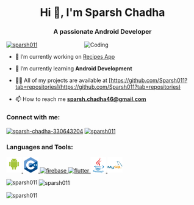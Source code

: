 <h1 align="center">Hi 👋, I'm Sparsh Chadha</h1>
<h3 align="center">A passionate Android Developer</h3>

<img align="right" alt="Coding" width="300" src="https://raw.githubusercontent.com/gist/MedRedha/fd8e2481bde2610c96b9aafde543879c/raw/88624e8d31c4295973dcb7c900dacf0edc0a6d99/coding.gif">

<p align="left"> <a href="https://github.com/ryo-ma/github-profile-trophy"><img src="https://github-profile-trophy.vercel.app/?username=sparsh011" alt="sparsh011" /></a> </p>

- 🔭 I’m currently working on [Recipes App](https://github.com/Sparsh011/Recipes)

- 🌱 I’m currently learning **Android Development**

- 👨‍💻 All of my projects are available at [https://github.com/Sparsh011?tab=repositories](https://github.com/Sparsh011?tab=repositories)

- 📫 How to reach me **sparsh.chadha46@gmail.com**

<h3 align="left">Connect with me:</h3>
<p align="left">
<a href="https://linkedin.com/in/sparsh-chadha-330643204" target="blank"><img align="center" src="https://raw.githubusercontent.com/rahuldkjain/github-profile-readme-generator/master/src/images/icons/Social/linked-in-alt.svg" alt="sparsh-chadha-330643204" height="30" width="40" /></a>
<a href="https://www.leetcode.com/sparsh011" target="blank"><img align="center" src="https://raw.githubusercontent.com/rahuldkjain/github-profile-readme-generator/master/src/images/icons/Social/leet-code.svg" alt="sparsh011" height="30" width="40" /></a>
</p>

<h3 align="left">Languages and Tools:</h3>
<p align="left"> <a href="https://developer.android.com" target="_blank" rel="noreferrer"> <img src="https://raw.githubusercontent.com/devicons/devicon/master/icons/android/android-original-wordmark.svg" alt="android" width="40" height="40"/> </a> <a href="https://www.w3schools.com/cpp/" target="_blank" rel="noreferrer"> <img src="https://raw.githubusercontent.com/devicons/devicon/master/icons/cplusplus/cplusplus-original.svg" alt="cplusplus" width="40" height="40"/> </a> <a href="https://firebase.google.com/" target="_blank" rel="noreferrer"> <img src="https://www.vectorlogo.zone/logos/firebase/firebase-icon.svg" alt="firebase" width="40" height="40"/> </a> <a href="https://flutter.dev" target="_blank" rel="noreferrer"> <img src="https://www.vectorlogo.zone/logos/flutterio/flutterio-icon.svg" alt="flutter" width="40" height="40"/> </a> <a href="https://www.java.com" target="_blank" rel="noreferrer"> <img src="https://raw.githubusercontent.com/devicons/devicon/master/icons/java/java-original.svg" alt="java" width="40" height="40"/> </a> <a href="https://www.mysql.com/" target="_blank" rel="noreferrer"> <img src="https://raw.githubusercontent.com/devicons/devicon/master/icons/mysql/mysql-original-wordmark.svg" alt="mysql" width="40" height="40"/> </a> </p>

<p><img align="left" src="https://github-readme-stats.vercel.app/api/top-langs?username=sparsh011&show_icons=true&locale=en&layout=compact" alt="sparsh011" /></p>

<p>&nbsp;<img align="center" src="https://github-readme-stats.vercel.app/api?username=sparsh011&show_icons=true&locale=en" alt="sparsh011" /></p>

<p><img align="center" src="https://github-readme-streak-stats.herokuapp.com/?user=sparsh011&" alt="sparsh011" /></p>
